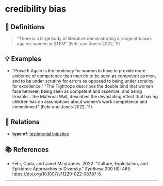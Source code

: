 # credibility bias

## 📖 Definitions

> "There is a large body of literature demonstrating a range of biases against women in STEM" (Fehr and Jones 2022, 11)

## 💡 Examples

- "Prove It Again is the tendency for women to have to provide more evidence of competence than men do to be seen as competent as men, and to be under scrutiny for errors as opposed to being under scrutiny for excellence."
"The Tightrope describes the double bind that women face between being seen as competent and assertive, and being likeable....the Maternal Wall, describes the devastating effect that having children has on assumptions about women’s work competence and commitment"  (Fehr and Jones 2022, 11).

## 🔗 Relations

- **type of**: [testimonial injustice](./testimonial-injustice.md)

## 📚 References

- Fehr, Carla, and Janet Minji Jones. 2022. "Culture, Exploitation, and Epistemic Approaches to Diversity." _Synthese_ 200 (6): 465. https://doi.org/10.1007/s11229-022-03787-8.

---

<script src="https://giscus.app/client.js"
                data-repo="natesheehan/conceptcartography"
                data-repo-id="R_kgDOPB5QiQ"
                data-category="General"
                data-category-id="DIC_kwDOPB5Qic4CsAxd"
                data-mapping="pathname"
                data-strict="0"
                data-reactions-enabled="1"
                data-emit-metadata="0"
                data-input-position="bottom"
                data-theme="catppuccin_mocha"
                data-lang="en"
                crossorigin="anonymous"
                async>
        </script>
        
